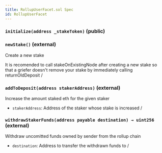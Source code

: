 ```yaml
---
title: RollupUserFacet.sol Spec
id: RollupUserFacet
---
```


### `initialize(address _stakeToken)` (public)

### `newStake()` (external)

Create a new stake

It is recomended to call stakeOnExistingNode after creating a new stake
so that a griefer doesn't remove your stake by immediately calling returnOldDeposit
/

### `addToDeposit(address stakerAddress)` (external)

Increase the amount staked eth for the given staker

- `stakerAddress`: Address of the staker whose stake is increased
  /

### `withdrawStakerFunds(address payable destination) → uint256` (external)

Withdraw uncomitted funds owned by sender from the rollup chain

- `destination`: Address to transfer the withdrawn funds to
  /
